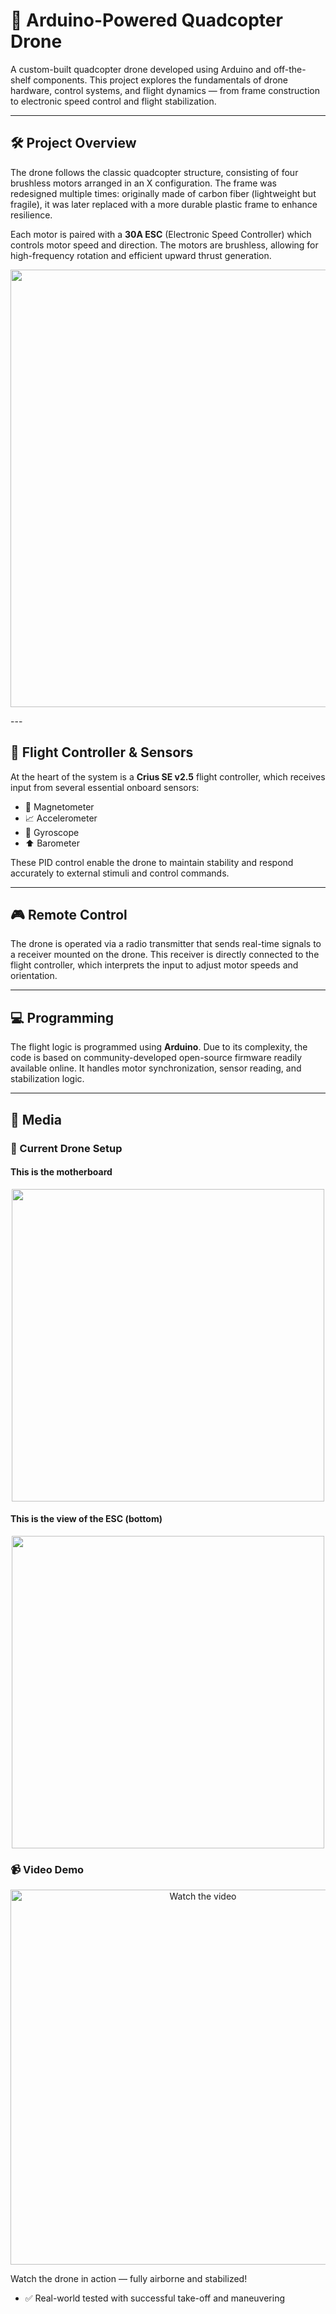 ﻿# 🚁 Arduino-Powered Quadcopter Drone

A custom-built quadcopter drone developed using Arduino and off-the-shelf components. This project explores the fundamentals of drone hardware, control systems, and flight dynamics — from frame construction to electronic speed control and flight stabilization.

---

## 🛠️ Project Overview

The drone follows the classic quadcopter structure, consisting of four brushless motors arranged in an X configuration. The frame was redesigned multiple times: originally made of carbon fiber (lightweight but fragile), it was later replaced with a more durable plastic frame to enhance resilience.

Each motor is paired with a **30A ESC** (Electronic Speed Controller) which controls motor speed and direction. The motors are brushless, allowing for high-frequency rotation and efficient upward thrust generation.

<p align="center">
  <img src="https://github.com/user-attachments/assets/30fa63ad-2df1-43e7-81f0-fbddbbbed016" width="700"/>
</p>
---

## 🧠 Flight Controller & Sensors

At the heart of the system is a **Crius SE v2.5** flight controller, which receives input from several essential onboard sensors:

- 📍 Magnetometer  
- 📈 Accelerometer  
- 🔄 Gyroscope  
- ⬆️ Barometer  

These PID control enable the drone to maintain stability and respond accurately to external stimuli and control commands.

---

## 🎮 Remote Control

The drone is operated via a radio transmitter that sends real-time signals to a receiver mounted on the drone. This receiver is directly connected to the flight controller, which interprets the input to adjust motor speeds and orientation.

---

## 💻 Programming

The flight logic is programmed using **Arduino**. Due to its complexity, the code is based on community-developed open-source firmware readily available online. It handles motor synchronization, sensor reading, and stabilization logic.

---

## 📸 Media

### 🔧 Current Drone Setup
<h4>This is the motherboard</h4>
<p align="center">
  <img src="https://github.com/user-attachments/assets/305dd2e3-cd88-4123-9569-f0b6b5110a08" width="500"/>
</p>

<h4>This is the view of the ESC (bottom)</h4>
<p align="center">
  <img src="https://github.com/user-attachments/assets/b353d311-c86f-4c61-a8b5-9d1275b237b8" width="500"/>
</p>

### 📹 Video Demo

<p align="center">
  <a href="https://youtu.be/2c25TwiUodc" target="_blank">
    <img src="https://img.youtube.com/vi/2c25TwiUodc/hqdefault.jpg" alt="Watch the video" width="600">
  </a>
</p>

Watch the drone in action — fully airborne and stabilized!

- ✅ Real-world tested with successful take-off and maneuvering

